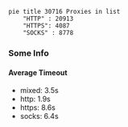 
```mermaid
pie title 30716 Proxies in list
    "HTTP" : 20913
    "HTTPS": 4087
    "SOCKS" : 8778
```

### Some Info
#### Average Timeout

- mixed: 3.5s
- http: 1.9s
- https: 8.6s
- socks: 6.4s